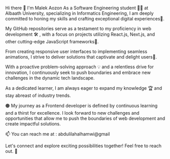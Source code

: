 
Hi there 👋 
I'm Malek Aozon
As a Software Engineering student 👩‍💻 at Albaath University, specializing in Informatics Engineering, I am deeply committed to honing my skills and crafting exceptional digital experiences💫.

My GitHub repositories serve as a testament to my proficiency in web development 🛠 , with a focus on projects utilizing React.js, Next.js, and other cutting-edge JavaScript frameworks🌱.

From creating responsive user interfaces to implementing seamless animations, I strive to deliver solutions that captivate and delight users🌟.

With a proactive problem-solving approach 💡 and a relentless drive for innovation, I continuously seek to push boundaries and embrace new challenges in the dynamic tech landscape.

As a dedicated learner, I am always eager to expand my knowledge 🏆 and stay abreast of industry trends.

🟠 My journey as a Frontend developer is defined by continuous learning and a thirst for excellence. I look forward to new challenges and opportunities that allow me to push the boundaries of web development and create impactful solutions.

📫 You can reach me at : abdulilahalhamwi@gmail

Let's connect and explore exciting possibilities together! Feel free to reach out. 🤝

<!--
**MalekOzon/MalekOzon** is a ✨ _special_ ✨ repository because its `README.md` (this file) appears on your GitHub profile.

Here are some ideas to get you started:

- 🔭 I’m currently working on ...
- 🌱 I’m currently learning ...
- 👯 I’m looking to collaborate on ...
- 🤔 I’m looking for help with ...
- 💬 Ask me about ...
- 📫 How to reach me: ...
- 😄 Pronouns: ...
- ⚡ Fun fact: ...
-->
